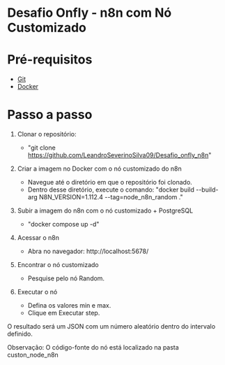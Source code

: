 # Desafio Onfly - n8n com Nó Customizado

# Pré-requisitos
- [Git](https://git-scm.com/)  
- [Docker](https://www.docker.com/)  


# Passo a passo
1. Clonar o repositório:
	- "git clone https://github.com/LeandroSeverinoSilva09/Desafio_onfly_n8n"
	
2. Criar a imagem no Docker com o nó customizado do n8n
	- Navegue até o diretório em que o repositório foi clonado.
	- Dentro desse diretório, execute o comando:
	"docker build --build-arg N8N_VERSION=1.112.4 --tag=node_n8n_random ."

3. Subir a imagem do n8n com o nó customizado + PostgreSQL
	- "docker compose up -d"
4. Acessar o n8n
	- Abra no navegador:
	http://localhost:5678/

5. Encontrar o nó customizado
	- Pesquise pelo nó Random.

6. Executar o nó
	- Defina os valores min e max.
	- Clique em Executar step.

O resultado será um JSON com um número aleatório dentro do intervalo definido.

Observação:
O código-fonte do nó está localizado na pasta custon_node_n8n
